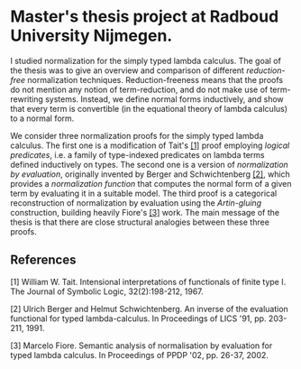 # Master's thesis project at Radboud University Nijmegen.

I studied normalization for the simply typed lambda calculus. The goal of the thesis was to give an overview and comparison of different *reduction-free* normalization techniques.
Reduction-freeness means that the proofs do not mention any notion of term-reduction, and do not make use of term-rewriting systems.
Instead, we define normal forms inductively, and show that every term is convertible (in the equational theory of lambda calculus) to a normal form.

We consider three normalization proofs for the simply typed lambda calculus. The first one is a modification of Tait's [[1]](#Tait) proof employing *logical predicates*, i.e. a family of 
type-indexed predicates on lambda terms defined inductively on types. The second one is a version of *normalization by evaluation*, originally invented by Berger and Schwichtenberg [[2]](#nbe),
which provides a *normalization function* that computes the normal form of a given term by evaluating it in a suitable model. The third proof is a categorical reconstruction
of normalization by evaluation using the *Artin-gluing* construction, building heavily Fiore's [[3]](#gluing) work.
The main message of the thesis is that there are close structural analogies between these three proofs.

## References

<a id="Tait">[1]</a>
William W. Tait.
Intensional interpretations of functionals of finite type I.
The Journal of Symbolic Logic, 32(2):198-212, 1967.

<a id="nbe">[2]</a>
Ulrich Berger and Helmut Schwichtenberg.
An inverse of the evaluation functional for typed lambda-calculus.
In Proceedings of LICS '91, pp. 203-211, 1991.

<a id="gluing">[3]</a>
Marcelo Fiore.
Semantic analysis of normalisation by evaluation for typed lambda calculus.
In Proceedings of PPDP '02, pp. 26-37, 2002.
